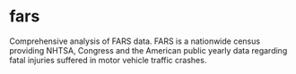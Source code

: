 # fars
Comprehensive analysis of FARS data. FARS is a nationwide census providing NHTSA, Congress and the American public yearly data regarding fatal injuries suffered in motor vehicle traffic crashes.
